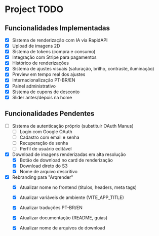 # Project TODO

## Funcionalidades Implementadas

- [x] Sistema de renderização com IA via RapidAPI
- [x] Upload de imagens 2D
- [x] Sistema de tokens (compra e consumo)
- [x] Integração com Stripe para pagamentos
- [x] Histórico de renderizações
- [x] Sistema de ajustes visuais (saturação, brilho, contraste, iluminação)
- [x] Preview em tempo real dos ajustes
- [x] Internacionalização PT-BR/EN
- [x] Painel administrativo
- [x] Sistema de cupons de desconto
- [x] Slider antes/depois na home

## Funcionalidades Pendentes

- [ ] Sistema de autenticação próprio (substituir OAuth Manus)
  - [ ] Login com Google OAuth
  - [ ] Cadastro com email e senha
  - [ ] Recuperação de senha
  - [ ] Perfil de usuário editável
- [x] Download de imagens renderizadas em alta resolução
  - [x] Botão de download no card de renderização
  - [x] Download direto do S3
  - [x] Nome de arquivo descritivo
- [x] Rebranding para "Arqrender"
  - [x] Atualizar nome no frontend (títulos, headers, meta tags)
  - [x] Atualizar variáveis de ambiente (VITE_APP_TITLE)
  - [x] Atualizar traduções PT-BR/EN
  - [x] Atualizar documentação (README, guias)
  - [x] Atualizar nome de arquivos de download

